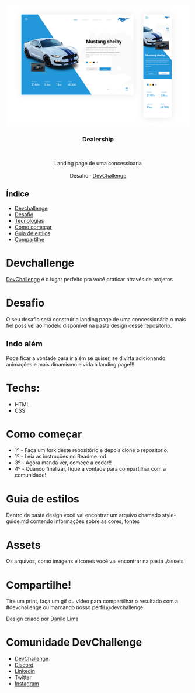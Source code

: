 <br />
<p align="center">
    <img src="design/layout.jpg" alt="Dealership Design" width="960">

  <h3 align="center">Dealership</h3>
 <br />
  <p align="center">
     Landing page de uma concessioaria
       <br />
    <br />
    Desafio
    ·
    <a href="https://devchallenge.com.br/">DevChallenge</a>
  </p>
</p>

## Índice

- [Devchallenge](#devchallenge)
- [Desafio](#desafio)
- [Tecnologias](#techs)
- [Como começar](#como-começar)
- [Guia de estilos](#styleguide)
- [Compartilhe](#compartilhe)

# Devchallenge

<a href="https://devchallenge.com.br/"> DevChallenge</a> é o lugar perfeito pra você praticar através de projetos

# Desafio

O seu desafio será construir a landing page de uma concessionária o mais fiel possível ao modelo disponível na pasta design desse repositório. 

## Indo além

Pode ficar a vontade para ir além se quiser, se divirta adicionando animações e mais dinamismo e vida á landing page!!!

# Techs:

- HTML
- CSS

# Como começar

- 1º - Faça um fork deste repositório e depois clone o repositorio.
- 1º - Leia as instruções no Readme.md
- 3º - Agora manda ver, começe a codar!!
- 4º - Quando finalizar, fique a vontade para compartilhar com a comunidade!

# Guia de estilos

Dentro da pasta design você vai encontrar um arquivo chamado style-guide.md contendo informações sobre as cores, fontes

# Assets

Os arquivos, como imagens e icones você vai encontrar na pasta ./assets

# Compartilhe!

Tire um print, faça um gif ou vídeo para compartilhar o resultado com a #devchallenge ou marcando nosso perfil @devchallenge!<br>

Design criado por <a href="www.linkedin.com/in/danilolma">Danilo Lima</a>

# Comunidade DevChallenge

- <a href="https://devchallenge.com.br/">DevChallenge</a>
- <a href="https://discord.gg/yvYXhGj">Discord</a>
- <a href="https://www.linkedin.com/company/devchallenge/">Linkedin</a>
- <a href="https://twitter.com/dev_challenge">Twitter</a>
- <a href="https://www.instagram.com/devchallenge/">Instagram</a>

